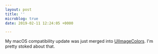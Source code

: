 ```yaml
---
layout: post
title: ''
microblog: true
date: 2019-02-11 12:24:05 +0000

---
```

My macOS compatibility update was just merged into [UIImageColors](https://github.com/jathu/UIImageColors). I'm pretty stoked about that.
